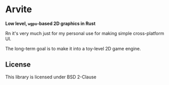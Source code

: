 # Arvite

**Low level, `wgpu`-based 2D graphics in Rust**

Rn it's very much just for my personal use for making simple cross-platform UI.

The long-term goal is to make it into a toy-level 2D game engine.

## License

This library is licensed under BSD 2-Clause
